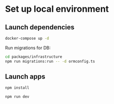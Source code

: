 # Set up local environment

## Launch dependencies

```sh
docker-compose up -d
```

Run migrations for DB:
```sh
cd packages/infrastructure
npm run migrations:run -- -d ormconfig.ts
```

## Launch apps

```sh
npm install
```

```sh
npm run dev
```